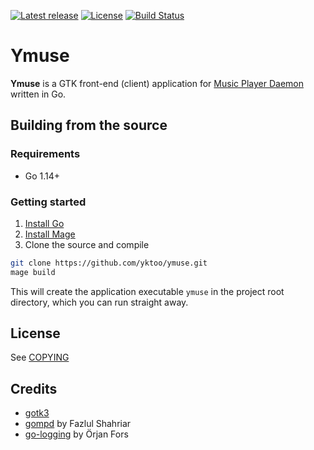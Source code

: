 [![Latest release](https://img.shields.io/github/v/release/yktoo/ymuse.svg)](https://github.com/yktoo/ymuse/releases/latest)
[![License](https://img.shields.io/github/license/yktoo/ymuse.svg)](COPYING)
[![Build Status](https://travis-ci.org/yktoo/ymuse.svg?branch=master)](https://travis-ci.org/yktoo/ymuse)

# Ymuse

**Ymuse** is a GTK front-end (client) application for [Music Player Daemon](https://www.musicpd.org/) written in Go.

## Building from the source

### Requirements

* Go 1.14+

### Getting started

1. [Install Go](https://golang.org/doc/install)
2. [Install Mage](https://magefile.org/)
3. Clone the source and compile
```bash
git clone https://github.com/yktoo/ymuse.git
mage build
```

This will create the application executable `ymuse` in the project root directory, which you can run straight away.

## License

See [COPYING](COPYING)

## Credits

* [gotk3](https://github.com/gotk3/gotk3)
* [gompd](https://github.com/fhs/gompd) by Fazlul Shahriar
* [go-logging](https://github.com/op/go-logging) by Örjan Fors

